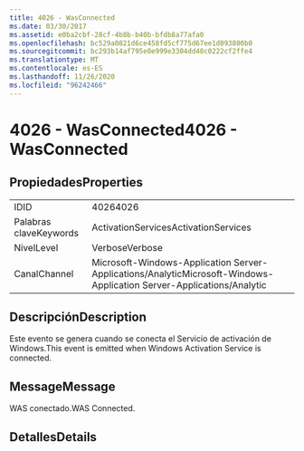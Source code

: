 ```yaml
---
title: 4026 - WasConnected
ms.date: 03/30/2017
ms.assetid: e0ba2cbf-28cf-4b8b-b40b-bfdb8a77afa0
ms.openlocfilehash: bc529a0821d6ce458fd5cf775d67ee1d093800b0
ms.sourcegitcommit: bc293b14af795e0e999e3304dd40c0222cf2ffe4
ms.translationtype: MT
ms.contentlocale: es-ES
ms.lasthandoff: 11/26/2020
ms.locfileid: "96242466"
---
```

# <a name="4026---wasconnected"></a><span data-ttu-id="2e6da-102">4026 - WasConnected</span><span class="sxs-lookup"><span data-stu-id="2e6da-102">4026 - WasConnected</span></span>

## <a name="properties"></a><span data-ttu-id="2e6da-103">Propiedades</span><span class="sxs-lookup"><span data-stu-id="2e6da-103">Properties</span></span>  
  
|||  
|-|-|  
|<span data-ttu-id="2e6da-104">ID</span><span class="sxs-lookup"><span data-stu-id="2e6da-104">ID</span></span>|<span data-ttu-id="2e6da-105">4026</span><span class="sxs-lookup"><span data-stu-id="2e6da-105">4026</span></span>|  
|<span data-ttu-id="2e6da-106">Palabras clave</span><span class="sxs-lookup"><span data-stu-id="2e6da-106">Keywords</span></span>|<span data-ttu-id="2e6da-107">ActivationServices</span><span class="sxs-lookup"><span data-stu-id="2e6da-107">ActivationServices</span></span>|  
|<span data-ttu-id="2e6da-108">Nivel</span><span class="sxs-lookup"><span data-stu-id="2e6da-108">Level</span></span>|<span data-ttu-id="2e6da-109">Verbose</span><span class="sxs-lookup"><span data-stu-id="2e6da-109">Verbose</span></span>|  
|<span data-ttu-id="2e6da-110">Canal</span><span class="sxs-lookup"><span data-stu-id="2e6da-110">Channel</span></span>|<span data-ttu-id="2e6da-111">Microsoft-Windows-Application Server-Applications/Analytic</span><span class="sxs-lookup"><span data-stu-id="2e6da-111">Microsoft-Windows-Application Server-Applications/Analytic</span></span>|  
  
## <a name="description"></a><span data-ttu-id="2e6da-112">Descripción</span><span class="sxs-lookup"><span data-stu-id="2e6da-112">Description</span></span>  

 <span data-ttu-id="2e6da-113">Este evento se genera cuando se conecta el Servicio de activación de Windows.</span><span class="sxs-lookup"><span data-stu-id="2e6da-113">This event is emitted when Windows Activation Service is connected.</span></span>  
  
## <a name="message"></a><span data-ttu-id="2e6da-114">Message</span><span class="sxs-lookup"><span data-stu-id="2e6da-114">Message</span></span>  

 <span data-ttu-id="2e6da-115">WAS conectado.</span><span class="sxs-lookup"><span data-stu-id="2e6da-115">WAS Connected.</span></span>  
  
## <a name="details"></a><span data-ttu-id="2e6da-116">Detalles</span><span class="sxs-lookup"><span data-stu-id="2e6da-116">Details</span></span>
